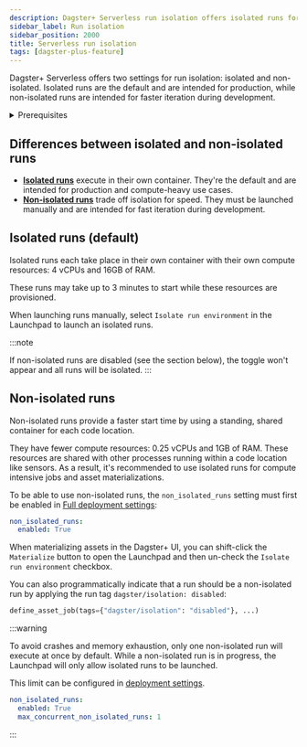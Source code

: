 ```yaml
---
description: Dagster+ Serverless run isolation offers isolated runs for production with dedicated resources, and non-isolated runs in a standing, shared container for faster development.
sidebar_label: Run isolation
sidebar_position: 2000
title: Serverless run isolation
tags: [dagster-plus-feature]
---
```


Dagster+ Serverless offers two settings for run isolation: isolated and non-isolated. Isolated runs are the default and are intended for production, while non-isolated runs are intended for faster iteration during development.

<details>
  <summary>Prerequisites</summary>

To follow the steps in this guide, you'll need:

- An active Dagster+ Serverless deployment
- An understanding of [Dagster+ deployment settings](/deployment/dagster-plus/full-deployments/deployment-settings-reference)

</details>

## Differences between isolated and non-isolated runs

- [**Isolated runs**](#isolated-runs-default) execute in their own container. They're the default and are intended for production and compute-heavy use cases.
- [**Non-isolated runs**](#non-isolated-runs) trade off isolation for speed. They must be launched manually and are intended for fast iteration during development.

## Isolated runs (default)

Isolated runs each take place in their own container with their own compute resources: 4 vCPUs and 16GB of RAM.

These runs may take up to 3 minutes to start while these resources are provisioned.

When launching runs manually, select `Isolate run environment` in the Launchpad to launch an isolated runs.

:::note

If non-isolated runs are disabled (see the section below), the toggle won't appear and all runs will be isolated.
:::

## Non-isolated runs

Non-isolated runs provide a faster start time by using a standing, shared container for each code location.

They have fewer compute resources: 0.25 vCPUs and 1GB of RAM. These resources are shared with other processes running within a code location like sensors. As a result, it's recommended to use isolated runs for compute intensive jobs and asset materializations.

To be able to use non-isolated runs, the `non_isolated_runs` setting must first be enabled in [Full deployment settings](/deployment/dagster-plus/full-deployments/deployment-settings-reference#non-isolated-runs):

```yaml
non_isolated_runs:
  enabled: True
```

When materializing assets in the Dagster+ UI, you can shift-click the `Materialize` button to open the Launchpad and then un-check the `Isolate run environment` checkbox.

You can also programmatically indicate that a run should be a non-isolated run by applying the run tag `dagster/isolation: disabled`:

```python
define_asset_job(tags={"dagster/isolation": "disabled"}, ...)
```

:::warning

To avoid crashes and memory exhaustion, only one non-isolated run will execute at once by default. While a non-isolated run is in progress, the Launchpad will only allow isolated runs to be launched.

This limit can be configured in [deployment settings](/deployment/dagster-plus/full-deployments/deployment-settings-reference#non-isolated-runs).

```yaml
non_isolated_runs:
  enabled: True
  max_concurrent_non_isolated_runs: 1
```

:::
